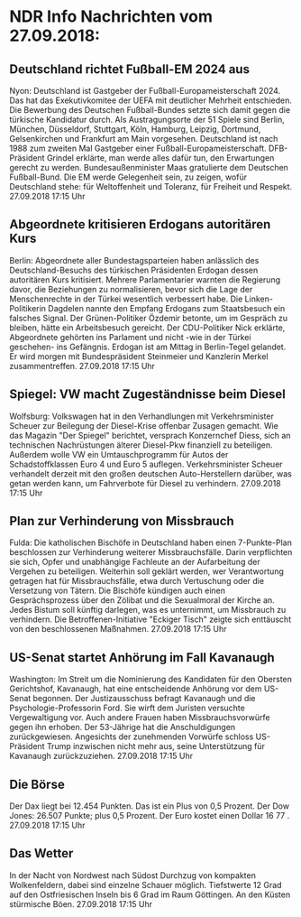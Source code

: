 # NDR Info Nachrichten vom 27.09.2018:


## Deutschland richtet Fußball-EM 2024 aus
Nyon: Deutschland ist Gastgeber der Fußball-Europameisterschaft 2024. Das hat das Exekutivkomitee der UEFA mit deutlicher Mehrheit entschieden. Die Bewerbung des Deutschen Fußball-Bundes setzte sich damit gegen die türkische Kandidatur durch. Als Austragungsorte der 51 Spiele sind Berlin, München, Düsseldorf, Stuttgart, Köln, Hamburg, Leipzig, Dortmund, Gelsenkirchen und Frankfurt am Main vorgesehen. Deutschland ist nach 1988 zum zweiten Mal Gastgeber einer Fußball-Europameisterschaft. DFB-Präsident Grindel erklärte, man werde alles dafür tun, den Erwartungen gerecht zu werden. Bundesaußenminister Maas gratulierte dem Deutschen Fußball-Bund. Die EM werde Gelegenheit sein, zu zeigen, wofür Deutschland stehe: für Weltoffenheit und Toleranz, für Freiheit und Respekt. 27.09.2018 17:15 Uhr 

## Abgeordnete kritisieren Erdogans autoritären Kurs
Berlin: 	Abgeordnete aller Bundestagsparteien haben anlässlich des Deutschland-Besuchs des türkischen Präsidenten Erdogan dessen autoritären Kurs kritisiert. Mehrere Parlamentarier warnten die Regierung davor, die Beziehungen zu normalisieren, bevor sich die Lage der Menschenrechte in der Türkei wesentlich verbessert habe. Die Linken-Politikerin Dagdelen nannte den Empfang Erdogans zum Staatsbesuch ein falsches Signal. Der Grünen-Politiker Özdemir betonte, um im Gespräch zu bleiben, hätte ein Arbeitsbesuch gereicht. Der CDU-Politiker Nick erklärte, Abgeordnete gehörten ins Parlament und nicht -wie in der Türkei geschehen- ins Gefängnis. Erdogan ist am Mittag in Berlin-Tegel gelandet. Er wird morgen mit Bundespräsident Steinmeier und Kanzlerin Merkel zusammentreffen. 27.09.2018 17:15 Uhr 

## Spiegel: VW macht Zugeständnisse beim Diesel
Wolfsburg:	Volkswagen hat in den Verhandlungen mit Verkehrsminister Scheuer zur Beilegung der Diesel-Krise offenbar Zusagen gemacht. Wie das Magazin "Der Spiegel" berichtet, versprach Konzernchef Diess, sich an technischen Nachrüstungen älterer Diesel-Pkw finanziell zu beteiligen. Außerdem wolle VW ein Umtauschprogramm für Autos der Schadstoffklassen Euro 4 und Euro 5 auflegen. Verkehrsminister Scheuer verhandelt derzeit mit den großen deutschen Auto-Herstellern darüber, was getan werden kann, um Fahrverbote für Diesel zu verhindern. 27.09.2018 17:15 Uhr 

## Plan zur Verhinderung von Missbrauch
Fulda:	Die katholischen Bischöfe in Deutschland haben einen 7-Punkte-Plan beschlossen zur Verhinderung weiterer Missbrauchsfälle. Darin verpflichten sie sich, Opfer und unabhängige Fachleute an der Aufarbeitung der Vergehen zu beteiligen. Weiterhin soll geklärt werden, wer Verantwortung getragen hat für Missbrauchsfälle, etwa durch Vertuschung oder die Versetzung von Tätern. Die Bischöfe kündigen auch einen Gesprächsprozess über den Zölibat und die Sexualmoral der Kirche an. Jedes Bistum soll künftig darlegen, was es unternimmt, um Missbrauch zu verhindern. Die Betroffenen-Initiative "Eckiger Tisch" zeigte sich enttäuscht von den beschlossenen Maßnahmen. 27.09.2018 17:15 Uhr 

## US-Senat startet Anhörung im Fall Kavanaugh
Washington: Im Streit um die Nominierung des Kandidaten für den Obersten Gerichtshof, Kavanaugh, hat eine entscheidende Anhörung vor dem US-Senat begonnen. Der Justizausschuss befragt Kavanaugh und die Psychologie-Professorin Ford. Sie wirft dem Juristen versuchte Vergewaltigung vor. Auch andere Frauen haben Missbrauchsvorwürfe gegen ihn erhoben. Der 53-Jährige hat die Anschuldigungen zurückgewiesen. Angesichts der zunehmenden Vorwürfe schloss US-Präsident Trump inzwischen nicht mehr aus, seine Unterstützung für Kavanaugh zurückzuziehen. 27.09.2018 17:15 Uhr 

## Die Börse
Der Dax liegt bei  12.454  Punkten. Das ist ein Plus von  0,5  Prozent. Der Dow Jones:  26.507  Punkte; plus  0,5  Prozent. Der Euro kostet einen Dollar  16 77 . 27.09.2018 17:15 Uhr 

## Das Wetter
In der Nacht von Nordwest nach Südost Durchzug von kompakten Wolkenfeldern, dabei sind einzelne Schauer möglich. Tiefstwerte 12 Grad auf den Ostfriesischen Inseln bis 6 Grad im Raum Göttingen. An den Küsten stürmische Böen. 27.09.2018 17:15 Uhr 
